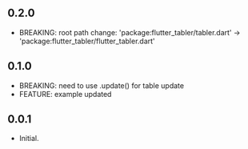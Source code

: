## 0.2.0

* BREAKING: root path change: 'package:flutter_tabler/tabler.dart' -> 'package:flutter_tabler/flutter_tabler.dart'


## 0.1.0

* BREAKING: need to use .update() for table update
* FEATURE: example updated


## 0.0.1

* Initial.
